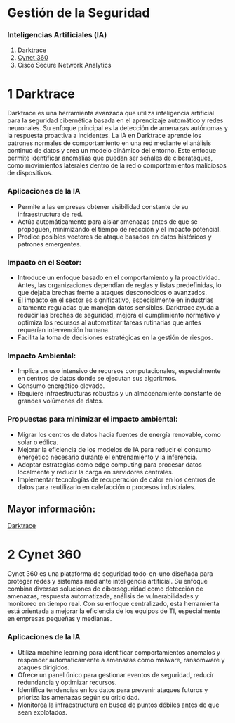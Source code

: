 # Gestión de la Seguridad

### Inteligencias Artificiales (IA)
1. Darktrace
2. [Cynet 360](#2-cynet-360)
3. Cisco Secure Network Analytics

# 1 Darktrace
Darktrace es una herramienta avanzada que utiliza inteligencia artificial para la seguridad cibernética basada en el aprendizaje automático y redes neuronales. Su enfoque principal es la detección de amenazas autónomas y la respuesta proactiva a incidentes. La IA en Darktrace aprende los patrones normales de comportamiento en una red mediante el análisis continuo de datos y crea un modelo dinámico del entorno. Este enfoque permite identificar anomalías que puedan ser señales de ciberataques, como movimientos laterales dentro de la red o comportamientos maliciosos de dispositivos.

### Aplicaciones de la IA
* Permite a las empresas obtener visibilidad constante de su infraestructura de red.
* Actúa automáticamente para aislar amenazas antes de que se propaguen, minimizando el tiempo de reacción y el impacto potencial.
* Predice posibles vectores de ataque basados en datos históricos y patrones emergentes.

### Impacto en el Sector:
* Introduce un enfoque basado en el comportamiento y la proactividad. Antes, las organizaciones dependían de reglas y listas predefinidas, lo que dejaba brechas frente a ataques desconocidos o avanzados.
* El impacto en el sector es significativo, especialmente en industrias altamente reguladas que manejan datos sensibles. Darktrace ayuda a reducir las brechas de seguridad, mejora el cumplimiento normativo y optimiza los recursos al automatizar tareas rutinarias que antes requerían intervención humana. 
* Facilita la toma de decisiones estratégicas en la gestión de riesgos.

### Impacto Ambiental:
* Implica un uso intensivo de recursos computacionales, especialmente en centros de datos donde se ejecutan sus algoritmos. 
* Consumo energético elevado. 
* Requiere infraestructuras robustas y un almacenamiento constante de grandes volúmenes de datos.

### Propuestas para minimizar el impacto ambiental:
* Migrar los centros de datos hacia fuentes de energía renovable, como solar o eólica.
* Mejorar la eficiencia de los modelos de IA para reducir el consumo energético necesario durante el entrenamiento y la inferencia.
* Adoptar estrategias como edge computing para procesar datos localmente y reducir la carga en servidores centrales.
* Implementar tecnologías de recuperación de calor en los centros de datos para reutilizarlo en calefacción o procesos industriales.

## Mayor información:
[Darktrace](https://darktrace.com/products/network)

# 2 Cynet 360

Cynet 360 es una plataforma de seguridad todo-en-uno diseñada para proteger redes y sistemas mediante inteligencia artificial. Su enfoque combina diversas soluciones de ciberseguridad como detección de amenazas, respuesta automatizada, análisis de vulnerabilidades y monitoreo en tiempo real. Con su enfoque centralizado, esta herramienta está orientada a mejorar la eficiencia de los equipos de TI, especialmente en empresas pequeñas y medianas.

### Aplicaciones de la IA
* Utiliza machine learning para identificar comportamientos anómalos y responder automáticamente a amenazas como malware, ransomware y ataques dirigidos.
* Ofrece un panel único para gestionar eventos de seguridad, reducir redundancia y optimizar recursos.
* Identifica tendencias en los datos para prevenir ataques futuros y prioriza las amenazas según su criticidad.
* Monitorea la infraestructura en busca de puntos débiles antes de que sean explotados.
